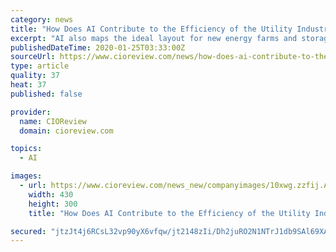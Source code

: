 ```yaml
---
category: news
title: "How Does AI Contribute to the Efficiency of the Utility Industry?"
excerpt: "AI also maps the ideal layout for new energy farms and storage spaces as the enterprise scales. Hence, utility companies should start deploying AI as soon as possible. It will not only empower the companies to reduce costs but also expand access to renewable power and preserve the natural environment."
publishedDateTime: 2020-01-25T03:33:00Z
sourceUrl: https://www.cioreview.com/news/how-does-ai-contribute-to-the-efficiency-of-the-utility-industry-nid-31102-cid-41.html
type: article
quality: 37
heat: 37
published: false

provider:
  name: CIOReview
  domain: cioreview.com

topics:
  - AI

images:
  - url: https://www.cioreview.com/news_new/companyimages/10xwg.zzfij.Avertraguys.jpg
    width: 430
    height: 300
    title: "How Does AI Contribute to the Efficiency of the Utility Industry?"

secured: "jtzJt4j6RCsL32vp90yX6vfqw/jt2148zIi/Dh2juRO2N1NTrJ1db9SAl69XAZ4cXAFnSu4lgwokLyR+2+scxSFYLbXtfNNYrK/rogJuQuXJeLGWOv7OzJOdqTYDN3wxXxFJ4CsRNpqRvaNQp1zA2NkLdJWdGnm0dTLUh4M2lhYCVxMNiJQp0581mnk6KuCGDadUBrGHBu6cBhxjP4v9JP4itpC3eXjtN1TSD5UERLfHThor3xxvwOoc0YYKEKjiKt69dbAZTGtL5ztCK3Dxz2Frs2ZP5Cw82BTiaNWfWTJxCn4r2vv8R2ZVMv2/OWCuQtEDCSH4ZCRzO0IRjpNPhYYaQioMGjRclz0kiUf0PHpm93BEzF7umcOfQCsy7WJvITh+q09u0TgcgjDhXug+XzVevxCUNPKMMS3Fu2UXQHsJkwATZZjt3Yi1cFiot8C6uvEGME2OtB2SlrudMc9izbeYBdhYCzVmhTLftkORw8U=;j3zkgejmxB+g1LQjBb4Ncw=="
---
```


